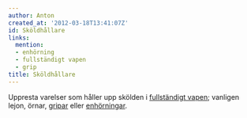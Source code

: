 ```yaml
---
author: Anton
created_at: '2012-03-18T13:41:07Z'
id: Sköldhållare
links:
  mention:
  - enhörning
  - fullständigt vapen
  - grip
title: Sköldhållare
---
```


Uppresta varelser som håller upp skölden i [fullständigt vapen]; vanligen lejon, örnar, [gripar]
eller [enhörningar].

  [fullständigt vapen]: fullständigt_vapen
  [gripar]: grip
  [enhörningar]: enhörning
